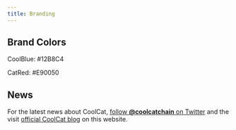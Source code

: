 ```yaml
---
title: Branding
---
```


## Brand Colors

CoolBlue: #12B8C4

CatRed: #E90050

## News

For the latest news about CoolCat, [follow **@coolcatchain** on Twitter](https://twitter.com/coolcatchain) and the visit [official CoolCat blog](/blog/) on this website.
